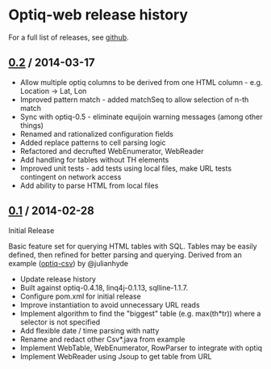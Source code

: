 <!--
{% comment %}
Licensed to the Apache Software Foundation (ASF) under one or more
contributor license agreements.  See the NOTICE file distributed with
this work for additional information regarding copyright ownership.
The ASF licenses this file to you under the Apache License, Version 2.0
(the "License"); you may not use this file except in compliance with
the License.  You may obtain a copy of the License at

http://www.apache.org/licenses/LICENSE-2.0

Unless required by applicable law or agreed to in writing, software
distributed under the License is distributed on an "AS IS" BASIS,
WITHOUT WARRANTIES OR CONDITIONS OF ANY KIND, either express or implied.
See the License for the specific language governing permissions and
limitations under the License.
{% endcomment %}
-->

# Optiq-web release history

For a full list of releases, see <a href="https://github.com/HenryOlson/optiq-web/releases">github</a>.

## <a href="https://github.com/HenryOlson/optiq-web/releases/tag/optiq-web-0.2">0.2</a> / 2014-03-17

* Allow multiple optiq columns to be derived from one HTML column - e.g. Location -> Lat, Lon
* Improved pattern match - added matchSeq to allow selection of n-th match
* Sync with optiq-0.5 - eliminate equijoin warning messages (among other things)
* Renamed and rationalized configuration fields
* Added replace patterns to cell parsing logic
* Refactored and decrufted WebEnumerator, WebReader
* Add handling for tables without TH elements
* Improved unit tests - add tests using local files, make URL tests contingent on network access
* Add ability to parse HTML from local files

## <a href="https://github.com/HenryOlson/optiq-web/releases/tag/optiq-web-0.1">0.1</a> / 2014-02-28

Initial Release

Basic feature set for querying HTML tables with SQL.  Tables may be easily defined, then refined for better parsing and querying.
Derived from an example (<a href="https://github.com/julianhyde/optiq-csv">optiq-csv</a>) by @julianhyde

* Update release history
* Built against optiq-0.4.18, linq4j-0.1.13, sqlline-1.1.7.
* Configure pom.xml for initial release
* Improve instantiation to avoid unnecessary URL reads
* Implement algorithm to find the "biggest" table (e.g. max(th*tr)) where a selector is not specified
* Add flexible date / time parsing with natty
* Rename and redact other Csv*.java from example
* Implement WebTable, WebEnumerator, RowParser to integrate with optiq
* Implement WebReader using Jsoup to get table from URL
